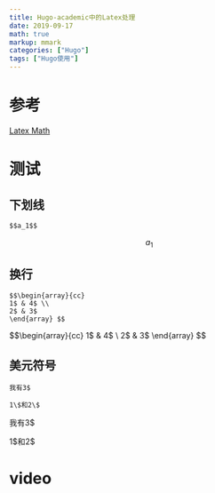 ```yaml
---
title: Hugo-academic中的Latex处理
date: 2019-09-17
math: true
markup: mmark
categories: ["Hugo"]
tags: ["Hugo使用"]
---
```

# 参考 
[Latex Math](https://sourcethemes.com/academic/docs/writing-markdown-latex/#rm-latex-math)
# 测试
## 下划线
```
$$a_1$$
```
$$a_1$$
## 换行
```
$$\begin{array}{cc}
1$ & 4$ \\
2$ & 3$ 
\end{array} $$
```
$$\begin{array}{cc}
1$ & 4$ \\
2$ & 3$ 
\end{array} $$
## 美元符号
```
我有3$

1\$和2\$
```
我有3$

1\$和2\$
# video

